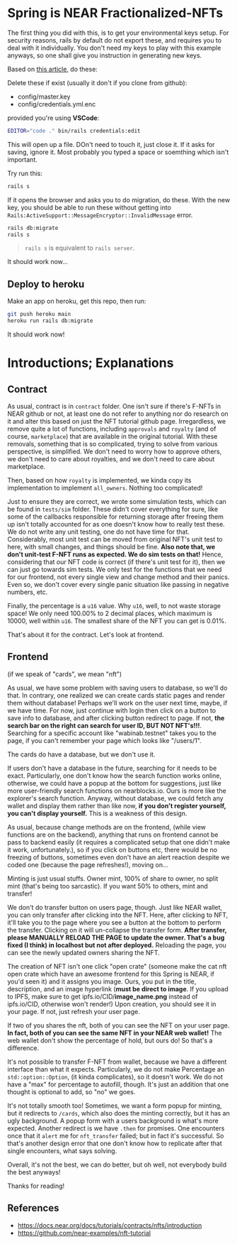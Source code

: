 # Spring is NEAR Fractionalized-NFTs

The first thing you did with this, is to get your environmental keys setup. 
For security reasons, rails by default do not export these, and requires you
to deal with it individually. You don't need my keys to play with this example
anyways, so one shall give you instruction in generating new keys. 

Based on [this article](https://stackoverflow.com/questions/54277392/rails-activesupportmessageencryptorinvalidmessage), do these: 

Delete these if exist (usually it don't if you clone from github):
- config/master.key
- config/credentials.yml.enc

provided you're using **VSCode**:

```bash
EDITOR="code ." bin/rails credentials:edit
```

This will open up a file. DOn't need to touch it, just close it. If it asks for saving, ignore it. Most probably you typed a space or soemthing which isn't important. 

Try run this: 

```bash
rails s
```

If it opens the browser and asks you to do migration, do these. With the new key, you should be able to run these without getting into `Rails:ActiveSupport::MessageEncryptor::InvalidMessage` error. 

```bash
rails db:migrate
rails s
```

> `rails s` is equivalent to `rails server`. 

It should work now... 

## Deploy to heroku
Make an app on heroku, get this repo, then run: 

```bash
git push heroku main
heroku run rails db:migrate
```

It should work now! 

# Introductions; Explanations
## Contract

As usual, contract is in `contract` folder. One isn't sure if there's F-NFTs in NEAR github or not, at least one do not refer to anything nor do research on it and alter this based on just the NFT tutorial github page. Irregardless, we remove quite a lot of functions, including `approvals` and `royalty` (and of course, `marketplace`) that are available in the original tutorial. 
With these removals, something that is so complicated, trying to solve from various perspective, is simplified. We don't need to worry how to approve others, we don't need to care about royalties, and we don't need to care about marketplace. 

Then, based on how `royalty` is implemented, we kinda copy its implementation to implement `all_owners`. Nothing too complicated! 

Just to ensure they are correct, we wrote some simulation tests, which can be found in `tests/sim` folder. These didn't cover everything for sure, like some of the callbacks responsible for returning storage after freeing them up isn't totally accounted for as one doesn't know how to really test these. 
We do not write any unit testing, one do not have time for that. Considerably, most unit test can be moved from original NFT's unit test to here, with small changes, and things should be fine. 
**Also note that, we don't unit-test F-NFT runs as expected. We do sim tests on that!** 
Hence, considering that our NFT code is correct (if there's unit test for it), then we can just go towards sim tests. We only test for the functions that we need for our frontend, not every single view and change method and their panics. Even so, we don't cover every single panic situation like passing in negative numbers, etc. 

Finally, the percentage is a `u16` value. Why `u16`, well, to not waste storage space! We only need 100.00% to 2 decimal places, which maximum is 10000, well within `u16`. The smallest share of the NFT you can get is 0.01%. 

That's about it for the contract. Let's look at frontend. 

## Frontend

(if we speak of "cards", we mean "nft")

As usual, we have some problem with saving users to database, so we'll do that. In contrary, one realized we can create cards static pages and render them without database! Perhaps we'll work on the user next time, maybe, if we have time. For now, just continue with login then click on a button to save info to database, and after clicking button redirect to page. If not, **the search bar on the right can search for user ID, BUT NOT NFT's!!!**. 
Searching for a specific account like "wabinab.testnet" takes you to the page, if you can't remember your page which looks like "/users/1". 

The cards do have a database, but we don't use it. 

If users don't have a database in the future, searching for it needs to be exact. 
Particularly, one don't know how the search function works online, otherwise, we could
have a popup at the bottom for suggestions, just like more user-friendly search functions 
on nearblocks.io. Ours is more like the explorer's search function. 
Anyway, without database, we could fetch any wallet and display them rather than like now, 
**if you don't register yourself, you can't display yourself.** This is a weakness of this
design. 

As usual, because change methods are on the frontend, (while view functions are on the backend), anything that runs on frontend cannot be pass to backend easily (it requires a complicated setup that one didn't make it work, unfortunately.), so if you click on buttons etc, there
would be no freezing of buttons, sometimes even don't have an alert reaction despite we coded one (because the page refreshes!), moving on... 

Minting is just usual stuffs. Owner mint, 100% of share to owner, no split mint (that's being too sarcastic). If you want 50% to others, mint and transfer! 

We don't do transfer button on users page, though. Just like NEAR wallet, you can only transfer after clicking into the NFT. Here, after clicking to NFT, it'll take you to the page where you see a button at the bottom to perform the transfer. Clicking on it will un-collapse the transfer form. 
**After transfer, please MANUALLY RELOAD THE PAGE to update the owner. That's a bug fixed (I think) in localhost but not after deployed.** Reloading the page, you can see the newly updated owners sharing the NFT. 

The creation of NFT isn't one click "open crate" (someone make the cat nft open crate which have an awesome frontend for this Spring is NEAR, if you'd seen it) and it assigns you image. Ours, you put in the title, description, and an image hyperlink (**must be direct to image**. If you upload to IPFS, make sure to get ipfs.io/CID/**image_name.png** instead of ipfs.io/CID, otherwise won't render!) Upon creation, you should see it in your page. 
If not, just refresh your user page. 

If two of you shares the nft, both of you can see the NFT on your user page. **In fact, both of you can see the same NFT in your NEAR web wallet!** The web wallet don't show the percentage of hold, but ours do! So that's a difference. 

It's not possible to transfer F-NFT from wallet, because we have a different interface than what it expects. Particularly, we do not make Percentage an `std::option::Option`, (it kinda complicates), so it doesn't work. We do not have a "max" for percentage to autofill, though. It's just an addition that one thought is optional to add, so "no" we goes. 

It's not totally smooth too! Sometimes, we want a form popup for minting, but it redirects to `/cards`, which also does the minting correctly, but it has an ugly background. A popup form with a users background is what's more expected. 
Another redirect is we have `.then` for promises. One encounters once that it `alert` me for `nft_transfer` failed; but in fact it's successful. So that's another design error that one don't know how to replicate after that single encounters, what says solving. 

Overall, it's not the best, we can do better, but oh well, not everybody build the best anyways! 

Thanks for reading! 

## References
- https://docs.near.org/docs/tutorials/contracts/nfts/introduction
- https://github.com/near-examples/nft-tutorial

